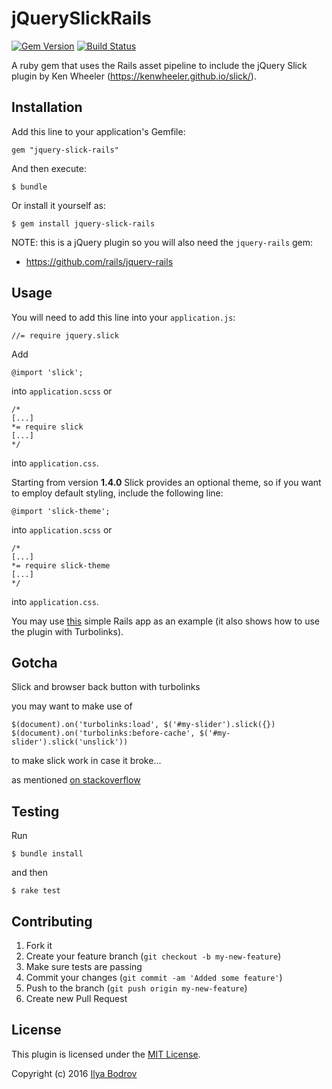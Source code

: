# jQuerySlickRails

[![Gem Version](https://badge.fury.io/rb/jquery-slick-rails.svg)](http://badge.fury.io/rb/jquery-slick-rails)
[![Build Status](https://travis-ci.org/bodrovis/jquery-slick-rails.svg?branch=master)](https://travis-ci.org/bodrovis/jquery-slick-rails)

A ruby gem that uses the Rails asset pipeline to include the jQuery Slick plugin by Ken Wheeler
(https://kenwheeler.github.io/slick/).

## Installation

Add this line to your application's Gemfile:

    gem "jquery-slick-rails"

And then execute:

    $ bundle

Or install it yourself as:

    $ gem install jquery-slick-rails

NOTE: this is a jQuery plugin so you will also need the `jquery-rails` gem:

* https://github.com/rails/jquery-rails

## Usage

You will need to add this line into your `application.js`:

    //= require jquery.slick

Add

    @import 'slick';

into `application.scss` or

    /*
    [...]
    *= require slick
    [...]
    */

into `application.css`.

Starting from version **1.4.0** Slick provides an optional theme, so if you want to employ default styling, include
the following line:

    @import 'slick-theme';

into `application.scss` or

    /*
    [...]
    *= require slick-theme
    [...]
    */

into `application.css`.

 
You may use [this](https://github.com/bodrovis/jquery-slick-rails-demo) simple Rails app as an example
(it also shows how to use the plugin with Turbolinks).

## Gotcha

Slick and browser back button with turbolinks

you may want to make use of

    $(document).on('turbolinks:load', $('#my-slider').slick({}) 
    $(document).on('turbolinks:before-cache', $('#my-slider').slick('unslick')) 

to make slick work in case it broke...

as mentioned [on stackoverflow](http://stackoverflow.com/questions/39627881/jquery-plugin-initialization-on-browser-back-button-for-turbolinks-rails-5)
## Testing

Run

    $ bundle install
    
and then

    $ rake test

## Contributing

1. Fork it
2. Create your feature branch (`git checkout -b my-new-feature`)
3. Make sure tests are passing
4. Commit your changes (`git commit -am 'Added some feature'`)
5. Push to the branch (`git push origin my-new-feature`)
6. Create new Pull Request

## License

This plugin is licensed under the [MIT License](https://github.com/bodrovis/jquery-slick-rails/blob/master/LICENSE.txt).

Copyright (c) 2016 [Ilya Bodrov](http://bodrovis.tech)

